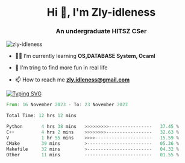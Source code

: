 <h1 align="center">Hi 👋, I'm Zly-idleness</h1>

<h3 align="center">An undergraduate HITSZ CSer</h3>

<p align="left"> <img src="https://komarev.com/ghpvc/?username=zly-idleness&label=Profile%20views&color=0e75b6&style=flat" alt="zly-idleness" /> </p>


- 👨‍💻 I’m currently learning **OS,DATABASE System, Ocaml**

- 🌱 I'm tring to find more fun in real life

- 📫 How to reach me **zly.idleness@gmail.com**



[![Typing SVG](https://readme-typing-svg.herokuapp.com?font=Fira+Code&pause=1000&width=435&lines=I+Maybe+Slow)](https://git.io/typing-svg)


<!--START_SECTION:waka-->

```rust
From: 16 November 2023 - To: 23 November 2023

Total Time: 12 hrs 12 mins

Python       4 hrs 38 mins   >>>>>>>>>----------------   37.45 %
C++          4 hrs 2 mins    >>>>>>>>-----------------   32.63 %
V            1 hr 55 mins    >>>>---------------------   15.59 %
CMake        39 mins         >------------------------   05.36 %
Makefile     32 mins         >------------------------   04.32 %
Other        11 mins         -------------------------   01.55 %
```

<!--END_SECTION:waka-->


